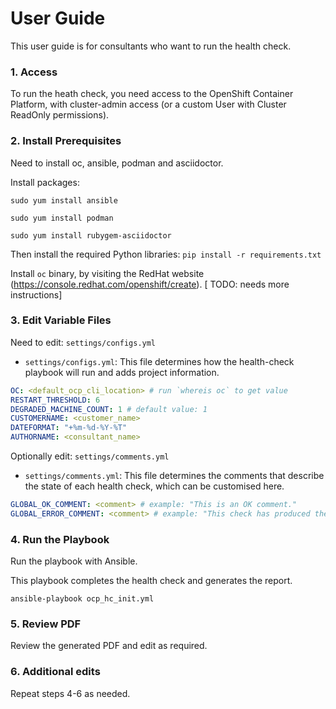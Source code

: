 # User Guide
This user guide is for consultants who want to run the health check.

### 1. Access

To run the heath check, you need access to the OpenShift Container Platform, with cluster-admin access (or a custom User with Cluster ReadOnly permissions).

### 2. Install Prerequisites

Need to install  oc, ansible, podman and asciidoctor. 

Install packages:

````
sudo yum install ansible

sudo yum install podman

sudo yum install rubygem-asciidoctor
````

Then install the required Python libraries:
`pip install -r requirements.txt`

Install `oc` binary, by visiting the RedHat website (https://console.redhat.com/openshift/create). [ TODO: needs more instructions]

### 3. Edit Variable Files
Need to edit: `settings/configs.yml`
- `settings/configs.yml`: This file determines how the health-check playbook will run and adds project information.
````yaml
OC: <default_ocp_cli_location> # run `whereis oc` to get value
RESTART_THRESHOLD: 6
DEGRADED_MACHINE_COUNT: 1 # default value: 1
CUSTOMERNAME: <customer_name>
DATEFORMAT: "+%m-%d-%Y-%T"
AUTHORNAME: <consultant_name>
````

Optionally edit: `settings/comments.yml`
- `settings/comments.yml`: This file determines the comments that describe the state of each health check, which can be customised here.
````yaml
GLOBAL_OK_COMMENT: <comment> # example: "This is an OK comment."
GLOBAL_ERROR_COMMENT: <comment> # example: "This check has produced the following errors."
````
### 4. Run the Playbook

Run the playbook with Ansible.

This playbook completes the health check and generates the report.

````
ansible-playbook ocp_hc_init.yml
````

### 5. Review PDF 
Review the generated PDF and edit as required.

### 6. Additional edits
Repeat steps 4-6 as needed.